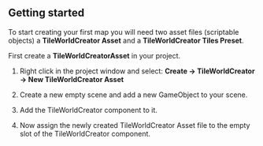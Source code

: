## Getting started

To start creating your first map you will need two asset files (scriptable objects) a **TileWorldCreator Asset** and a **TileWorldCreator Tiles Preset**.

First create a **TileWorldCreatorAsset** in your project.
1. Right click in the project window and select: **Create -> TileWorldCreator -> New TileWorldCreator Asset**

2. Create a new empty scene and add a new GameObject to your scene.
3. Add the TileWorldCreator component to it.
4. Now assign the newly created TileWorldCreator Asset file to the empty slot of the TileWorldCreator component.

